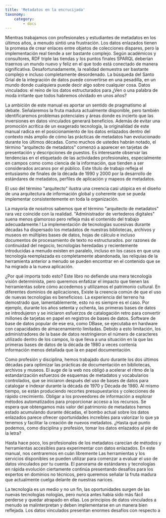 ```yaml
---
title: 'Metadatos en la encrucijada'
taxonomy:
    category:
        - docs
---
```


Mientras trabajamos con profesionales y estudiantes de metadatos en los últimos años, a menudo sintió una frustración. Los datos enlazados tienen la promesa de crear enlaces entre objetos de colecciones dispares, pero la implementación real tiende a ser bastante complejo. Según académicos y consultores, RDF triple las tiendas y los puntos finales SPARQL deberían traernos un mundo nuevo y feliz en el que todo está conectado de manera significativa. Desafortunadamente, la realidad demuestra ser bastante complejo e incluso completamente desordenado. La búsqueda del Santo Grial de la integración de datos puede convertirse en una pesadilla, en un mundo donde cualquiera puede decir algo sobre cualquier cosa. Datos vinculados: el reino de los datos estructurados para ¿Ven o una palabra de moda irritante que todos habremos olvidado en unos años?

La ambición de este manual es aportar un sentido de pragmatismo al debate. Señalaremos la fruta madura actualmente disponible, pero también identificaremos problemas potenciales y áreas donde es incierto que las inversiones en datos vinculados generará beneficios. Además de evitar una promoción acrítica de un exagerado tecnología, la originalidad de este manual radica en el posicionamiento de los datos enlazados dentro del contexto más amplio de cómo las prácticas de metadatos han evolucionado durante los últimos décadas. Como muchos de ustedes habrán notado, el término "arquitecto de metadatos" comenzó a aparecer en tarjetas de presentación y descripciones de puestos. Es interesante observar las tendencias en el etiquetado de las actividades profesionales, especialmente en campos como como ciencia de la información, que tienden a ser considerados arcanos por el público. Este título de trabajo refleja el entusiasmo de finales de la década de 1990 y 2000 por la desarrollo de estándares de metadatos, perfiles de aplicación y mapeos de metadatos.

El uso del término "arquitecto" ilustra una creencia casi utópica en el diseño de una arquitectura de información global y coherente que se pueda implementar consistentemente en toda la organización.

La mayoría de nosotros sabemos que el término "arquitecto de metadatos" rara vez coincide con la realidad. "Administrador de vertederos digitales" suena menos glamoroso pero refleja más el contenido del trabajo adecuadamente.! 
La implementación de tecnologías sucesivas durante décadas ha dispersado los metadatos de nuestras bibliotecas, archivos y museos en múltiples bases de datos, hojas de cálculo e incluso documentos de procesamiento de texto no estructurados. por
razones de continuidad del negocio, tecnologías heredadas y recientemente introducidas a menudo existen en paralelo, incluso en los casos en que una tecnología reemplazada es completamente abandonada, las reliquias de la herramienta anterior a menudo se pueden encontrar en el contenido que se ha migrado a la nueva aplicación.

¿Por qué importa todo esto? Este libro no defiende una mera tecnología visión determinista, pero queremos enfatizar el impacto que tienen las herramientas sobre cómo accedemos y utilizamos el patrimonio cultural. En diferentes dominios de aplicaciones,
Existe la creencia común de que el uso de nuevas tecnologías es beneficioso. La experiencia del terreno ha demostrado que, lamentablemente, esto no es siempre es el caso. Por ejemplo, durante los años setenta y ochenta, las primeras bases de datos
se introdujeron y se iniciaron esfuerzos de catalogación retro para convertir millones de tarjetas en papel en registros de bases de datos. Software de base de datos popular de ese era, como DBase, se ejecutaba en hardware con capacidades de almacenamiento limitadas. Debido a esto limitación, los administradores de la base de datos restringieron el número de caracteres utilizado dentro de los campos, lo que lleva a una situación en la que las primeras bases de datos de la década de 1980 a veces contenía información menos detallada que la en papel documentación.

Como profesión y disciplina, hemos trabajado duro durante los dos últimos décadas para optimizar las prácticas de documentación en bibliotecas, archivos y museos. El auge de la web nos obligó a acelerar el ritmo de la estandarización
esfuerzos de esquemas de metadatos y vocabularios controlados, que se iniciaron después del uso de bases de datos para catalogar e indexar durante la década de 1970 y Década de 1980. Al mismo tiempo, se están produciendo recortes presupuestarios y colecciones de rápido crecimiento.
Obligar a los proveedores de información a explorar métodos automatizados para proporcionar acceso a los recursos. Se espera que obtengamos más valor del patrimonio de metadatos hemos estado acumulando durante décadas, el bombo actual sobre los datos enlazados parece ofrecer oportunidades increíbles para valorizar lo que ya tenemos y facilitar la creación de nuevos metadatos. ¿Hasta qué punto podemos, como disciplina y profesión, tomar los datos enlazados al pie de la letra?

Hasta hace poco, los profesionales de los metadatos carecían de métodos y herramientas accesibles para experimentar con datos enlazados. En este manual, nos centraremos en cuán libremente Las herramientas y los servicios disponibles se pueden utilizar para comenzar a evaluar el uso de datos vinculados por tu cuenta. El panorama de estándares y tecnologías en rápida evolución ciertamente continúa presentando desafíos para los expertos en dominios no técnicos, pero queremos señalar la fruta madura que actualmente cuelga delante de nuestras narices.

La tecnología es un medio y no un fin, las oportunidades surgen de las nuevas tecnologías nologías, pero nunca antes había sido más fácil perderse y quedar atrapado en ellas. Los principios de datos vinculados a menudo se malinterpretan y deben implementarse en un manera bien reflejada. Los datos vinculados presentan enormes desafíos con respecto a

